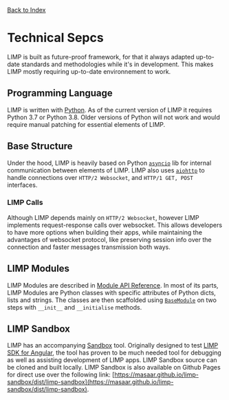 [Back to Index](/README.md)

# Technical Sepcs
LIMP is built as future-proof framework, for that it always adapted up-to-date standards and methodologies while it's in development. This makes LIMP mostly requiring up-to-date environnement to work.

## Programming Language
LIMP is written with [Python](https://www.python.org/). As of the current version of LIMP it requires Python 3.7 or Python 3.8. Older versions of Python will not work and would require manual patching for essential elements of LIMP.

## Base Structure
Under the hood, LIMP is heavily based on Python [`asyncio`](https://docs.python.org/3/library/asyncio.html) lib for internal communication between elements of LIMP. LIMP also uses [`aiohttp`](https://aiohttp.readthedocs.io/en/stable/) to handle connections over `HTTP/2 Websocket`, and `HTTP/1 GET, POST` interfaces.

### LIMP Calls
Although LIMP depends mainly on `HTTP/2 Websocket`, however LIMP implements request-response calls over websocket. This allows developers to have more options when building their apps, while maintaining the advantages of websocket protocol, like preserving session info over the connection and faster messages transmission both ways.

## LIMP Modules
LIMP Modules are described in [Module API Reference](/api/module.md). In most of its parts, LIMP Modules are Python classes with specific attributes of Python dicts, lists and strings. The classes are then scaffolded using [`BaseModule`](/api/module#basemodule.md) on two steps with `__init__` and `__initialise` methods.

## LIMP Sandbox
LIMP has an accompanying [Sandbox](https://github.com/masaar/limp-sandbox) tool. Originally designed to test [LIMP SDK for Angular](https://github.com/masaar/ng-limp), the tool has proven to be much needed tool for debugging as well as assisting development of LIMP apps. LIMP Sandbox source can be cloned and built locally. LIMP Sandbox is also available on Github Pages for direct use over the following link: [https://masaar.github.io/limp-sandbox/dist/limp-sandbox](https://masaar.github.io/limp-sandbox/dist/limp-sandbox).